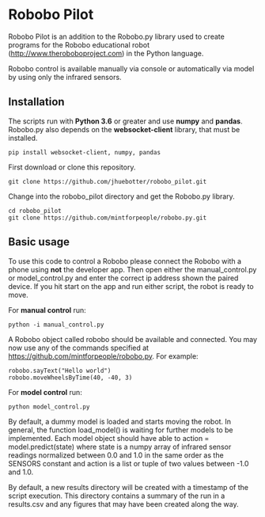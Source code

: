 # Robobo Pilot

Robobo Pilot is an addition to the Robobo.py library used to create programs for the Robobo educational robot (http://www.theroboboproject.com) in the Python language.

Robobo control is available manually via console or automatically via model by using only the infrared sensors.

## Installation

The scripts run with **Python 3.6** or greater and use **numpy** and **pandas**. Robobo.py also depends on the **websocket-client** library, that must be installed.

```
pip install websocket-client, numpy, pandas
```

First download or clone this repository.

```
git clone https://github.com/jhuebotter/robobo_pilot.git
```

Change into the robobo_pilot directory and get the Robobo.py library.

```
cd robobo_pilot
git clone https://github.com/mintforpeople/robobo.py.git
```

## Basic usage

To use this code to control a Robobo please connect the Robobo with a phone using **not** the developer app. Then open either the manual_control.py or model_control.py and enter the correct ip address shown the paired device. If you hit start on the app and run either script, the robot is ready to move.

For **manual control** run:
```
python -i manual_control.py
```
A Robobo object called robobo should be available and connected. You may now use any of the commands specified at https://github.com/mintforpeople/robobo.py. For example:

```
robobo.sayText("Hello world")
robobo.moveWheelsByTime(40, -40, 3)
```

For **model control** run:
```
python model_control.py
```
By default, a dummy model is loaded and starts moving the robot. In general, the function load_model() is waiting for further models to be implemented. Each model object should have able to action = model.predict(state) where state is a numpy array of infrared sensor readings normalized between 0.0 and 1.0 in the same order as the SENSORS constant and action is a list or tuple of two values between -1.0 and 1.0.

By default, a new results directory will be created with a timestamp of the script execution. This directory contains a summary of the run in a results.csv and any figures that may have been created along the way.

